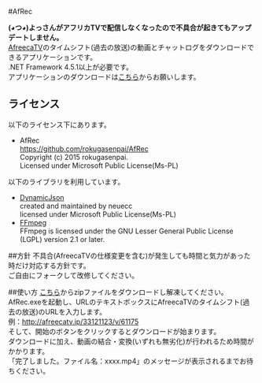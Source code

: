 #AfRec

**(◕つ◕)よっさんがアフリカTVで配信しなくなったので不具合が起きてもアップデートしません。**   
[AfreecaTV](http://www.afreecatv.jp/)のタイムシフト(過去の放送)の動画とチャットログをダウンロードできるアプリケーションです。  
.NET Framework 4.5.1以上が必要です。  
アプリケーションのダウンロードは[こちら](http://www1.axfc.net/u/3426116)からお願いします。

## ライセンス
以下のライセンス下にあります。  
* AfRec  
  <https://github.com/rokugasenpai/AfRec>  
  Copyright (c) 2015 rokugasenpai.  
  Licensed under Microsoft Public License(Ms-PL)  

以下のライブラリを利用しています。  
* [DynamicJson](https://dynamicjson.codeplex.com/)  
  created and maintained by neuecc  
  licensed under Microsoft Public License(Ms-PL)
* [FFmpeg](http://www.ffmpeg.org/)  
  FFmpeg is licensed under the GNU Lesser General Public License (LGPL) version 2.1 or later.  

##方針
不具合(AfreecaTVの仕様変更を含む)が発生しても時間と気力があった時だけ対応する方針です。  
ご自由にフォークして改修してください。  

##使い方
[こちら](http://www1.axfc.net/u/3459775)からzipファイルをダウンロードし解凍してください。  
AfRec.exeを起動し、URLのテキストボックスにAfreecaTVのタイムシフト(過去の放送)のURLを入力します。  
例：http://afreecatv.jp/33121123/v/61175  
そして、開始のボタンをクリックするとダウンロードが始まります。  
ダウンロードに加え、動画の結合・変換(いずれも無劣化)が行われるため時間がかかります。  
「完了しました。ファイル名：xxxx.mp4」のメッセージが表示されるまでお待ちください。  
